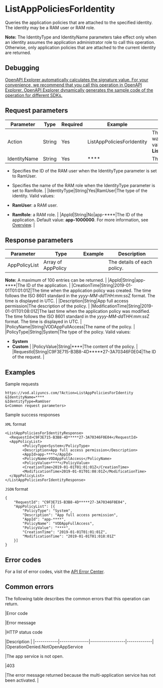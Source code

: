 # ListAppPoliciesForIdentity

Queries the application policies that are attached to the specified identity. The identity may be a RAM user or RAM role.

**Note:** The IdentityType and IdentityName parameters take effect only when an identity assumes the application administrator role to call this operation. Otherwise, only application policies that are attached to the current identity are returned.

## Debugging

[OpenAPI Explorer automatically calculates the signature value. For your convenience, we recommend that you call this operation in OpenAPI Explorer. OpenAPI Explorer dynamically generates the sample code of the operation for different SDKs.](https://api.aliyun.com/#product=vod&api=ListAppPoliciesForIdentity&type=RPC&version=2017-03-21)

## Request parameters

|Parameter|Type|Required|Example|Description|
|---------|----|--------|-------|-----------|
|Action|String|Yes|ListAppPoliciesForIdentity|The operation that you want to perform. Set the value to **ListAppPoliciesForIdentity**. |
|IdentityName|String|Yes|\*\*\*\*|The name of the identity.

 -   Specifies the ID of the RAM user when the IdentityType parameter is set to RamUser.
-   Specifies the name of the RAM role when the IdentityType parameter is set to RamRole. |
|IdentityType|String|Yes|RamUser|The type of the identity. Valid values:

 -   **RamUser**: a RAM user.
-   **RamRole**: a RAM role. |
|AppId|String|No|app-\*\*\*\*|The ID of the application. Default value: **app-1000000**. For more information, see [Overview](~~113600~~). |

## Response parameters

|Parameter|Type|Example|Description|
|---------|----|-------|-----------|
|AppPolicyList|Array of AppPolicy| |The details of each policy.

 **Note:** A maximum of 100 entries can be returned. |
|AppId|String|app-\*\*\*\*|The ID of the application. |
|CreationTime|String|2019-01-01T01:01:01Z|The time when the application policy was created. The time follows the ISO 8601 standard in the *yyyy-MM-dd*T*HH:mm:ss*Z format. The time is displayed in UTC. |
|Description|String|App full access permission|The description of the policy. |
|ModificationTime|String|2019-01-01T01:08:01Z|The last time when the application policy was modified. The time follows the ISO 8601 standard in the *yyyy-MM-dd*T*HH:mm:ss*Z format. The time is displayed in UTC. |
|PolicyName|String|VODAppFullAccess|The name of the policy. |
|PolicyType|String|System|The type of the policy. Valid values:

 -   **System**
-   **Custom** |
|PolicyValue|String|\*\*\*\*|The content of the policy. |
|RequestId|String|C9F3E715-B3B8-4D\*\*\*\*\*27-3A70346F0E04|The ID of the request. |

## Examples

Sample requests

```
https://vod.aliyuncs.com/?Action=ListAppPoliciesForIdentity
&IdentityName=****
&IdentityType=RamUser
&<Common request parameters>
```

Sample success responses

`XML` format

```
<ListAppPoliciesForIdentityResponse>
  <RequestId>C9F3E715-B3B8-4D*****27-3A70346F0E04</RequestId>
  <AppPolicyList>
        <PolicyType>System</PolicyType>
        <Description>App full access permission</Description>
        <AppId>app-****</AppId>
        <PolicyName>VODAppFullAccess</PolicyName>
        <PolicyValue>****</PolicyValue>
        <CreationTime>2019-01-01T01:01:01Z</CreationTime>
        <ModificationTime>2019-01-01T01:08:01Z</ModificationTime>
  </AppPolicyList>
</ListAppPoliciesForIdentityResponse>
```

`JSON` format

```
{
	"RequestId": "C9F3E715-B3B8-4D*****27-3A70346F0E04",
	"AppPolicyList": [{
		"PolicyType": "System",
		"Description": "App full access permission",
		"AppId": "app-****",
		"PolicyName": "VODAppFullAccess",
		"PolicyValue": "****",
		"CreationTime": "2019-01-01T01:01:01Z",
		"ModificationTime": "2019-01-01T01:018:01Z"
	}]
}
```

## Error codes

For a list of error codes, visit the [API Error Center](https://error-center.alibabacloud.com/status/product/vod).

## Common errors

The following table describes the common errors that this operation can return.

|Error code

|Error message

|HTTP status code

|Description |
|------------|---------------|------------------|-------------|
|OperationDenied.NotOpenAppService

|The app service is not open.

|403

|The error message returned because the multi-application service has not been activated. |

